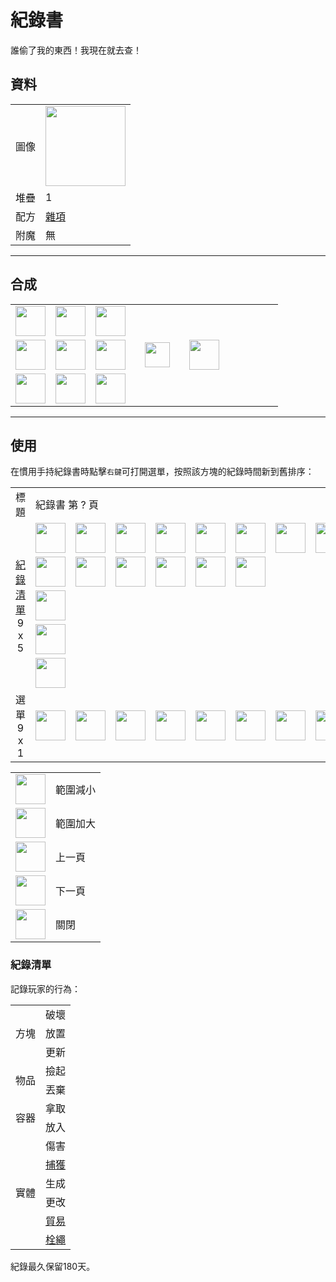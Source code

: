 # 紀錄書
誰偷了我的東西！我現在就去查！

## 資料
<table>
    <tr><td>圖像</td><td><img src="https://i.imgur.com/UyNV7cG.png" width="128"/></td></tr>
    <tr><td align="end">堆疊</td><td>1</td></tr>
    <tr><td align="end">配方</td><td><a href="https://minecraft.fandom.com/zh/wiki/合成/雜項配方">雜項</a></td></tr>
    <tr><td align="end">附魔</td><td>無</td></tr>
</table>

---

## 合成
<table>
    <tr><td><img src="https://i.imgur.com/wl43BjZ.png" width="48"/></td><td><img src="https://i.imgur.com/W9Ce5PI.png" width="48"/></td><td><img src="https://i.imgur.com/wl43BjZ.png" width="48"/></td><td colspan="3"></td></tr>
    <tr><td><img src="https://i.imgur.com/W9Ce5PI.png" width="48"/></td><td><img src="https://i.imgur.com/AeLjor8.png" width="48"/></td><td><img src="https://i.imgur.com/W9Ce5PI.png" width="48"/></td><td width="70" align="center"><img src="https://i.imgur.com/VE0KqIE.png" width="40"/></td><td><img src="https://i.imgur.com/UyNV7cG.png" width="48"/></td><td width="70"></td></tr>
    <tr><td><img src="https://i.imgur.com/wl43BjZ.png" width="48"/></td><td><img src="https://i.imgur.com/W9Ce5PI.png" width="48"/></td><td><img src="https://i.imgur.com/wl43BjZ.png" width="48"/></td><td colspan="3"></td></tr>
</table>

---

## 使用
在慣用手持紀錄書時點擊`右鍵`可打開選單，按照該方塊的紀錄時間新到舊排序：

<table>
    <tr><td align="center">標題</td><td colspan="9">紀錄書 第 ? 頁</td></tr>
    <tr><td rowspan="5" align="center"><a href="#紀錄清單">紀錄清單</a><br/>9 x 5</td><td><img src="https://i.imgur.com/LrIALaD.png" width="48"/></td><td><img src="https://i.imgur.com/P8HjRL0.png" width="48"/></td><td><img src="https://i.imgur.com/jKBMHfE.png" width="48"/></td><td><img src="https://i.imgur.com/P8HjRL0.png" width="48"/></td><td><img src="https://i.imgur.com/P8HjRL0.png" width="48"/></td><td><img src="https://i.imgur.com/jKBMHfE.png" width="48"/></td><td><img src="https://i.imgur.com/P8HjRL0.png" width="48"/></td><td><img src="https://i.imgur.com/LrIALaD.png" width="48"/></td><td><img src="https://i.imgur.com/LrIALaD.png" width="48"/></td></tr>
    <tr><td><img src="https://i.imgur.com/LrIALaD.png" width="48"/></td><td><img src="https://i.imgur.com/jKBMHfE.png" width="48"/></td><td><img src="https://i.imgur.com/jKBMHfE.png" width="48"/></td><td><img src="https://i.imgur.com/jKBMHfE.png" width="48"/></td><td><img src="https://i.imgur.com/LrIALaD.png" width="48"/></td><td><img src="https://i.imgur.com/LrIALaD.png" width="48"/></td><td></td><td></td><td></td></tr>
    <tr><td><img src="https://i.imgur.com/wl43BjZ.png" width="48"/></td><td></td><td></td><td></td><td></td><td></td><td></td><td></td><td></td></tr>
    <tr><td><img src="https://i.imgur.com/wl43BjZ.png" width="48"/></td><td></td><td></td><td></td><td></td><td></td><td></td><td></td><td></td></tr>
    <tr><td><img src="https://i.imgur.com/wl43BjZ.png" width="48"/></td><td></td><td></td><td></td><td></td><td></td><td></td><td></td><td></td></tr>
    <tr><td align="center">選單<br/>9 x 1</td><td><img src="https://i.imgur.com/pPb7Mvj.png" width="48"/></td><td><img src="https://i.imgur.com/7ajRlAF.png" width="48"/></td><td><img src="https://i.imgur.com/wl43BjZ.png" width="48"/></td><td><img src="https://i.imgur.com/wl43BjZ.png" width="48"/></td><td><img src="https://i.imgur.com/SiqPzjW.png" width="48"/></td><td><img src="https://i.imgur.com/n4ZOA7e.png" width="48"/></td><td><img src="https://i.imgur.com/wl43BjZ.png" width="48"/></td><td><img src="https://i.imgur.com/wl43BjZ.png" width="48"/></td><td><img src="https://i.imgur.com/sAwvuIi.png" width="48"/></td></tr>
</table>

<table>
    <tr><td align="center"><img src="https://i.imgur.com/pPb7Mvj.png" width="48"/></td><td>範圍減小</td></tr>
    <tr><td align="center"><img src="https://i.imgur.com/7ajRlAF.png" width="48"/></td><td>範圍加大</td></tr>
    <tr><td align="center"><img src="https://i.imgur.com/SiqPzjW.png" width="48"/></td><td>上一頁</td></tr>
    <tr><td align="center"><img src="https://i.imgur.com/n4ZOA7e.png" width="48"/></td><td>下一頁</td></tr>
    <tr><td align="center"><img src="https://i.imgur.com/sAwvuIi.png" width="48"/></td><td>關閉</td></tr>
</table>

### 紀錄清單
記錄玩家的行為：

<table>
    <tr>
        <td align="center" rowspan="3">方塊</td>
        <td align="center">破壞</td>
    </tr>
    <tr>
        <td align="center">放置</td>
    </tr>
    <tr>
        <td align="center">更新</td>
    </tr>
    <tr>
        <td align="center" rowspan="2">物品</td>
        <td align="center">撿起</td>
    </tr>
    <tr>
        <td align="center">丟棄</td>
    </tr>
    <tr>
        <td align="center" rowspan="2">容器</td>
        <td align="center">拿取</td>
    </tr>
    <tr>
        <td align="center">放入</td>
    </tr>
    <tr>
        <td align="center" rowspan="6">實體</td>
        <td align="center">傷害</td>
    </tr>
    <tr>
        <td align="center"><a href="rope.md">捕獲</a></td>
    </tr>
    <tr>
        <td align="center">生成</td>
    </tr>
    <tr>
        <td align="center">更改</td>
    </tr>
    <tr>
        <td align="center"><a href="https://minecraft.fandom.com/zh/wiki/村民#交易">貿易</a></td>
    </tr>
    <tr>
        <td align="center"><a href="https://minecraft.fandom.com/zh/wiki/栓繩">栓繩</a></td>
    </tr>
</table>

紀錄最久保留180天。